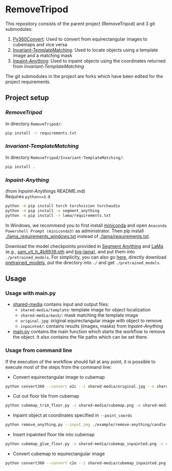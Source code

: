 # RemoveTripod
This repository consists of the parent project (RemoveTripod) and 3 git submodules:

1. [Py360Convert](https://github.com/sunset1995/py360convert): 
   Used to convert from equirectangular images to cubemaps and vice versa
2. [Invariant-TemplateMatching](https://github.com/cozheyuanzhangde/Invariant-TemplateMatching):
   Used to locate objects using a template image and a matching mask
3. [Inpaint-Anything](https://github.com/geekyutao/Inpaint-Anything):
   Used to inpaint objects using the coordinates returned from *Invariant-TemplateMatching*
   
The git submodules in the project are forks which have been edited for the project requirements.

## Project setup
### *RemoveTripod*
In directory `RemoveTripod/`:

```bash
pip install -r requirements.txt
```

### *Invariant-TemplateMatching*
In directory `RemoveTripod/Invariant-TemplateMatching/`:
```bash
pip install .
```

### *Inpaint-Anything*
(from *Inpaint-Anything*s README.md)\
Requires `python>=3.8`
```bash
python -m pip install torch torchvision torchaudio
python -m pip install -e segment_anything
python -m pip install -r lama/requirements.txt 
```
In Windows, we recommend you to first install [miniconda](https://docs.conda.io/en/latest/miniconda.html) and
open `Anaconda Powershell Prompt (miniconda3)` as administrator.
Then pip install [./lama_requirements_windows.txt](lama_requirements_windows.txt) instead of
[./lama/requirements.txt](lama%2Frequirements.txt).

Download the model checkpoints provided in [Segment Anything](./segment_anything/README.md) and [LaMa](./lama/README.md) (e.g., [sam_vit_h_4b8939.pth](https://dl.fbaipublicfiles.com/segment_anything/sam_vit_h_4b8939.pth) and [big-lama](https://disk.yandex.ru/d/ouP6l8VJ0HpMZg)), and put them into `./pretrained_models`. For simplicity, you can also go [here](https://drive.google.com/drive/folders/1ST0aRbDRZGli0r7OVVOQvXwtadMCuWXg?usp=sharing), directly download [pretrained_models](https://drive.google.com/drive/folders/1wpY-upCo4GIW4wVPnlMh_ym779lLIG2A?usp=sharing), put the directory into `./` and get `./pretrained_models`.

## Usage 
### Usage with main.py
- [shared-media](shared-media) contains input and output files:
    - ```shared-media/template```: template image for object localization
    - ```shared-media/mask/```: mask matching the template image 
    - ```original.jpg```: original equirectangular image with object to remove
    - ```inpainted/```: contains results (images, masks) from *Inpaint-Anything*
- [main.py](main.py) contains the main function which starts the workflow to remove the object. It also contains the file paths which can be set there. 

### Usage from command line
If the execution of the workflow should fail at any point, it is possible to execute most of the steps from the command line:

- Convert equirectangular image to cubemap
```bash
python convert360 --convert e2c --i shared-media/original.jpg --o shared-media/cubemap.png --w 1520 --mode bilinear
```
- Cut out floor tile from cubemap
```bash
python cubemap_trim_floor.py -i shared-media/cubemap.png -o shared-media/floortile.png
```
- Inpaint object at coordinates specified in `--point_coords`
```bash
python remove_anything.py --input_img ./example/remove-anything/candle-floortile.png --coords_type key_in --point_coords 791 768 --point_labels 1 --dilate_kernel_size 15 --output_dir ./results --sam_model_type "vit_h" --sam_ckpt ./pretrained_models/sam_vit_h_4b8939-001.pth --lama_config ./lama/configs/prediction/default.yaml --lama_ckpt ./pretrained_models/big-lama
```

- Insert inpainted floor tile into cubemap
```bash
python cubemap_glue_floor.py -o shared-media/cubemap_inpainted.png -c shared-media/cubemap.png -f shared-media/floortile.png
```
- Convert cubemap to equirectangular image
```bash
python convert360 --convert c2e --i shared-media/cubemap_inpainted.png --o shared-media/final.png --w 6080 --h 3040 --mode bilinear
```



